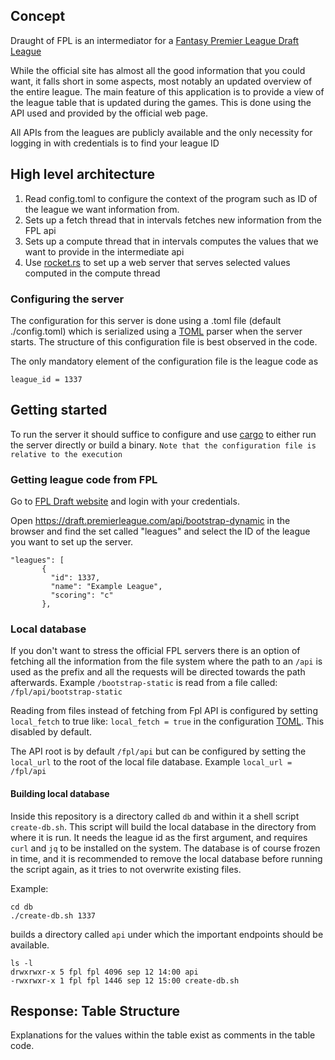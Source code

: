 ## Concept
Draught of FPL is an intermediator for a [Fantasy Premier League Draft League](https://draft.premierleague.com)

While the official site has almost all the good information that you could want, it falls short in
some aspects, most notably an updated overview of the entire league. The main feature of this
application is to provide a view of the league table that is updated during the games. 
This is done using the API used and provided by the official web page.

All APIs from the leagues are publicly available and the only necessity for logging in with 
credentials is to find your league ID

## High level architecture

1. Read config.toml to configure the context of the program such as ID of the league we want information from.
2. Sets up a fetch thread that in intervals fetches new information from the FPL api
3. Sets up a compute thread that in intervals computes the values that we want to provide in the intermediate api
4. Use [rocket.rs](https://rocket.rs/) to set up a web server that serves selected values computed in the compute thread

### Configuring the server

The configuration for this server is done using a .toml file (default ./config.toml) which is
serialized using a [TOML](https://toml.io/) parser when the server starts. The structure of this configuration file is
best observed in the code. 

The only mandatory element of the configuration file is the league code as 
```
league_id = 1337
```

## Getting started

To run the server it should suffice to configure and use [cargo](https://doc.rust-lang.org/cargo/)
to either run the server directly or build a binary. `Note that the configuration file is relative
to the execution`

### Getting league code from FPL

Go to [FPL Draft website](https://draft.premierleague.com) and login with your credentials.

Open https://draft.premierleague.com/api/bootstrap-dynamic in the browser and find the 
set called "leagues" and select the ID of the league you want to set up the server.
```  
"leagues": [
       {
         "id": 1337,
         "name": "Example League",
         "scoring": "c"
       },
```

### Local database

If you don't want to stress the official FPL servers there is an option of fetching all the 
information from the file system where the path to an `/api` is used as the prefix and all 
the requests will be directed towards the path afterwards. Example `/bootstrap-static` is read
from a file called: `/fpl/api/bootstrap-static`

Reading from files instead of fetching from Fpl API is configured by setting `local_fetch` to true
like: `local_fetch = true` 
in the configuration [TOML](https://toml.io/). This disabled by default.

The API root is by default `/fpl/api` but can be configured by setting the `local_url` to the
root of the local file database. Example `local_url = /fpl/api` 

#### Building local database

Inside this repository is a directory called `db` and within it a shell script `create-db.sh`.
This script will build the local database in the directory from where it is run. It needs the
league id as the first argument, and requires `curl` and `jq` to be installed on the system. 
The database is of course frozen in time, and it is recommended to remove the local database 
before running the script again, as it tries to not overwrite existing files.

Example:

```
cd db
./create-db.sh 1337
```

builds a directory called `api` under which the important endpoints should be available. 

```
ls -l
drwxrwxr-x 5 fpl fpl 4096 sep 12 14:00 api
-rwxrwxr-x 1 fpl fpl 1446 sep 12 15:00 create-db.sh
```

## Response: Table Structure

Explanations for the values within the table exist as comments in the table code.
